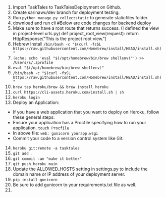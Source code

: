 1. Import TaskTales to TaskTalesDeployment on Github.
2. Create sarinawu/dev branch for deployment testing.
3. Run `python manage.py collectstatic` to generate staticfiles folder.
4. download and run cli
   #Below are code changes for backend deploy
5. Make sure to have a root route that returns success. (I defined the view in project-level urls.py)
   def project_root_view(request):
   return HttpResponse("This is the project root view.")
6. Hebrew Install
   `/bin/bash -c "$(curl -fsSL https://raw.githubusercontent.com/Homebrew/install/HEAD/install.sh)"`
7. `(echo; echo 'eval "$(/opt/homebrew/bin/brew shellenv)"') >> /Users/s/.zprofile`
8. `eval "$(/opt/homebrew/bin/brew shellenv)"`
9. `/bin/bash -c "$(curl -fsSL https://raw.githubusercontent.com/Homebrew/install/HEAD/install.sh)"`
10. `brew tap heroku/brew && brew install heroku`
11. `curl https://cli-assets.heroku.com/install.sh | sh`
12. `heroku login`
13. Deploy an Application:

- If you have a web application that you want to deploy on Heroku, follow these general steps:
- Ensure your application has a Procfile specifying how to run your application. `touch Procfile`
- In above file: `web: gunicorn yourapp.wsgi`
- Commit your code to a version control system like Git.

14. `heroku git:remote -a tasktales`
15. `git add .`
16. `git commit -am "make it better"`
17. `git push heroku main`
18. Update the ALLOWED_HOSTS setting in settings.py to include the domain name or IP address of your deployment server.
19. `pip install gunicorn`
20. Be sure to add gunicorn to your requirements.txt file as well.
21.
